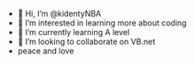 - 👋 Hi, I’m @kidentyNBA
- 👀 I’m interested in learning more about coding 
- 🌱 I’m currently learning A level
- 💞️ I’m looking to collaborate on VB.net
- peace and love

<!---
kidentyNBA/kidentyNBA is a ✨ special ✨ repository because its `README.md` (this file) appears on your GitHub profile.
You can click the Preview link to take a look at your changes.
--->
